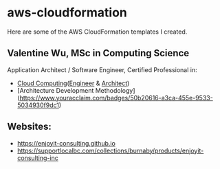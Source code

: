 # aws-cloudformation
Here are some of the AWS CloudFormation templates I created.

## Valentine Wu, MSc in Computing Science
Application Architect / Software Engineer, Certified Professional in:
- [Cloud Computing](https://www.credential.net/profile/shufangwu/wallet)([Engineer](https://www.credential.net/e43a1972-c6f0-42ee-87b0-215824747e32?key=9c5687b7b7ec223d07359ed92977ef37bf11911a3b2e6ac14a73866cb048d8be) & [Architect](https://www.credential.net/895734f3-8b4c-40bc-9389-675ae844300c?key=348ee590aefe987388c721bdc8b9db40176c512606826e0ea0a9d56e0df687e3))
- [Architecture Development Methodology] (https://www.youracclaim.com/badges/50b20616-a3ca-455e-9533-5034930f9dc1)

## Websites: 
- https://enjoyit-consulting.github.io
- https://supportlocalbc.com/collections/burnaby/products/enjoyit-consulting-inc
